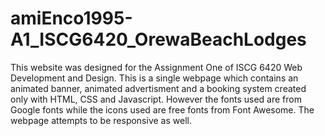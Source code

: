 # amiEnco1995-A1_ISCG6420_OrewaBeachLodges
This website was designed for the Assignment One of ISCG 6420 Web Development and Design. This is a single webpage which contains an animated banner, animated advertisment and a booking system created only with HTML, CSS and Javascript. However the fonts used are from Google fonts while the icons used are free fonts from Font Awesome. The webpage attempts to be responsive as well. 
